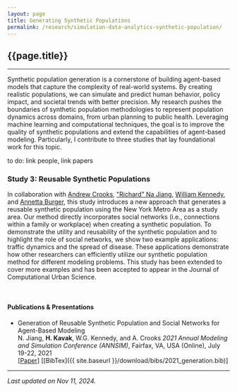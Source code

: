 ```yaml
---
layout: page
title: Generating Synthetic Populations
permalink: /research/simulation-data-analytics-synthetic-population/
---
```


## {{page.title}}
<hr/>

Synthetic population generation is a cornerstone of building agent-based models that capture the complexity of real-world systems. By creating realistic populations, we can simulate and predict human behavior, policy impact, and societal trends with better precision. My research pushes the boundaries of synthetic population methodologies to represent population dynamics across domains, from urban planning to public health. Leveraging machine learning and computational techniques, the goal is to improve the quality of synthetic populations and extend the capabilities of agent-based modeling. Particularly, I contribute to three  studies that lay foundational work for this topic. 






to do: link people, link papers

### Study 3: Reusable Synthetic Populations

In collaboration with [Andrew Crooks](https://www.gisagents.org/), ["Richard" Na Jiang](https://www.urbanagentjiang.net/), [William Kennedy](https://science.gmu.edu/directory/william-kennedy), and [Annetta Burger](https://www.ornl.gov/staff-profile/annetta-g-burger), this study introduces a new approach that generates a reusable synthetic population using the New York Metro Area as a study area. Our method directly incorporates social networks (i.e., connections within a family or workplace) when creating a synthetic population. To demonstrate the utility and reusability of the synthetic population and to highlight the role of social networks, we show two example applications: traffic dynamics and the spread of disease. These applications demonstrate how other researchers can efficiently utilize our synthetic population method for different modeling problems. This study has been extended to cover more examples and has been accepted to appear in the Journal of Computational Urban Science.

<br/>


#### Publications & Presentations

- Generation of Reusable Synthetic Population and Social Networks for Agent-Based Modeling  
  N. Jiang, <strong>H. Kavak</strong>, W.G. Kennedy, and A. Crooks
  <em>2021 Annual Modeling and Simulation Conference (ANNSIM)</em>, Fairfax, VA, USA (Online), July 19-22, 2021  
  [[Paper](https://www.researchgate.net/profile/Na-Jiang-9/publication/353979890_Generation_of_Reusable_Synthetic_Population_and_Social_Networks_for_Agent-Based_Modeling/links/611d238c169a1a01030d38c1/Generation-of-Reusable-Synthetic-Population-and-Social-Networks-for-Agent-Based-Modeling.pdf)]
  [[BibTex]({{ site.baseurl }}/download/bibs/2021_generation.bib)]

<hr/>

*Last updated on Nov 11, 2024.*